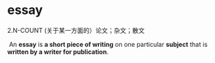 # essay

2.N-COUNT (关于某一方面的）论文；杂文；散文

​	An **essay** is **a short piece of writing** on one particular **subject** that is **written by a writer for publication**.

